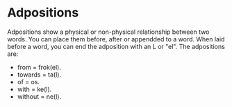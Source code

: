 # Adpositions
Adpositions show a physical or non-physical relationship between two words. You can place them before, after or appendded to a word.
When laid before a word, you can end the adposition with an L or "el".
The adpositions are:
- from = frok(el).
- towards = ta(l).
- of = os.
- with = ke(l).
- without = ne(l).
